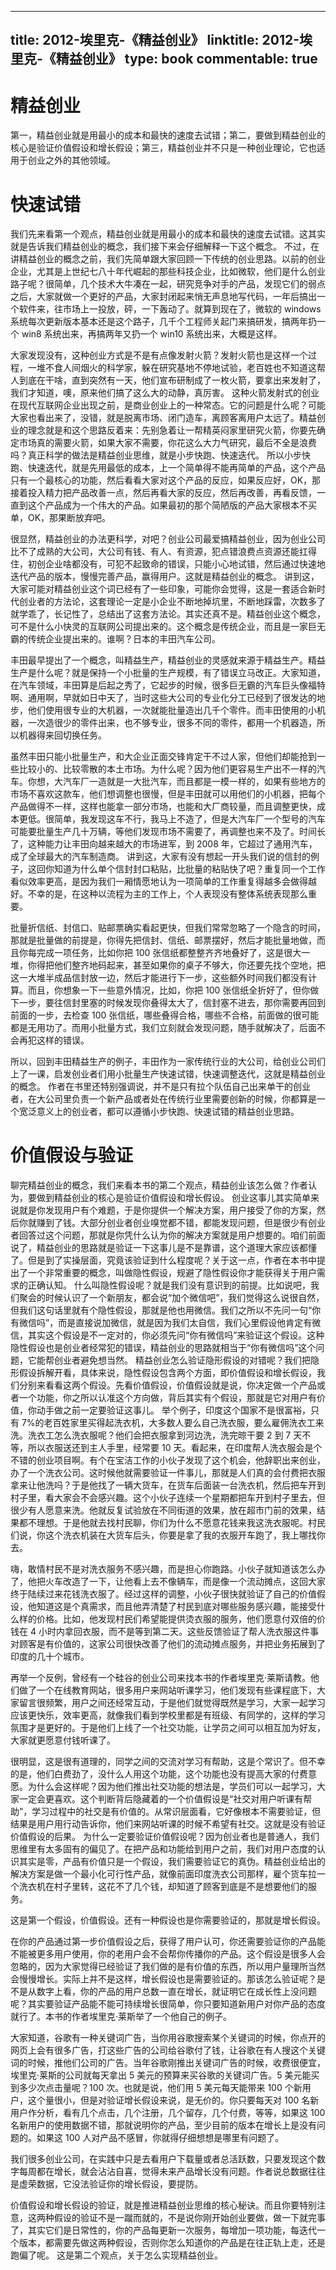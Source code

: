 
---
title: 2012-埃里克-《精益创业》
linktitle: 2012-埃里克-《精益创业》
type: book
commentable: true
---

# 精益创业

第一，精益创业就是用最小的成本和最快的速度去试错；第二，要做到精益创业的核心是验证价值假设和增长假设；第三，精益创业并不只是一种创业理论，它也适用于创业之外的其他领域。

# 快速试错

我们先来看第一个观点，精益创业就是用最小的成本和最快的速度去试错。这其实就是告诉我们精益创业的概念，我们接下来会仔细解释一下这个概念。
不过，在讲精益创业的概念之前，我们先简单跟大家回顾一下传统的创业思路。以前的创业企业，尤其是上世纪七八十年代崛起的那些科技企业，比如微软，他们是什么创业路子呢？很简单，几个技术大牛凑在一起，研究竞争对手的产品，发现它们的弱点之后，大家就做一个更好的产品，大家封闭起来悄无声息地写代码，一年后搞出一个软件来，往市场上一投放，砰，一下轰动了。就算到现在了，微软的 windows 系统每次更新版本基本还是这个路子，几千个工程师关起门来搞研发，搞两年扔一个 win8 系统出来，再搞两年又扔一个 win10 系统出来，大概是这样。

大家发现没有，这种创业方式是不是有点像发射火箭？发射火箭也是这样一个过程，一堆不食人间烟火的科学家，躲在研究基地不停地试验，老百姓也不知道这帮人到底在干啥，直到突然有一天，他们宣布研制成了一枚火箭，要拿出来发射了，我们才知道，噢，原来他们搞了这么大的动静，真厉害。
这种火箭发射式的创业在现代互联网企业出现之前，是商业创业上的一种常态。它的问题是什么呢？可能大家也看出来了，没错，就是脱离市场、闭门造车，离顾客离用户太远了。精益创业的理念就是和这个思路反着来：先别急着让一帮精英闷家里研究火箭，你要先确定市场真的需要火箭，如果大家不需要，你花这么大力气研究，最后不全是浪费吗？真正科学的做法是精益创业思维，就是小步快跑、快速迭代。
所以小步快跑、快速迭代，就是先用最低的成本，上一个简单得不能再简单的产品，这个产品只有一个最核心的功能，然后看看大家对这个产品的反应，如果反应好，OK，那接着投入精力把产品改善一点，然后再看大家的反应，然后再改善，再看反馈，一直到这个产品成为一个伟大的产品。如果最初的那个简陋版的产品大家根本不买单，OK，那果断放弃吧。

很显然，精益创业的办法更科学，对吧？创业公司最爱搞精益创业，因为创业公司比不了成熟的大公司，大公司有钱、有人、有资源，犯点错浪费点资源还能扛得住，初创企业啥都没有，可犯不起致命的错误，只能小心地试错，然后通过快速地迭代产品的版本，慢慢完善产品，赢得用户。这就是精益创业的概念。
讲到这，大家可能对精益创业这个词已经有了一些印象，可能你会觉得，这是一套适合新时代创业者的方法论，这套理论一定是小企业不断地掉坑里，不断地踩雷，次数多了就学乖了，长记性了，总结出了这套方法论。其实还真不是。精益创业这个概念，可不是什么小快灵的互联网公司提出来的。这个概念是传统企业，而且是一家巨无霸的传统企业提出来的。谁啊？日本的丰田汽车公司。

丰田最早提出了一个概念，叫精益生产，精益创业的灵感就来源于精益生产。精益生产是什么呢？就是保持一个小批量的生产规模，有了错误立马改正。大家知道，在汽车领域，丰田算是后起之秀了，它起步的时候，很多巨无霸的汽车巨头像福特啊、通用啊，早就如日中天了，当时这些大公司的专业化分工已经到了很发达的地步，他们使用很专业的大机器，一次就能批量造出几千个零件。而丰田使用的小机器，一次造很少的零件出来，也不够专业，很多不同的零件，都用一个机器造，所以机器得来回切换任务。

虽然丰田只能小批量生产，和大企业正面交锋肯定干不过人家，但他们却能抢到一些比较小的、比较零散的本土市场。为什么呢？因为他们更容易生产出不一样的汽车。你想，大汽车厂一造就是一大批汽车，而且都是一模一样的，如果有些地方的市场不喜欢这款车，他们想调整也很慢，但是丰田就可以用他们的小机器，把每个产品做得不一样，这样也能拿一部分市场，也能和大厂商较量，而且调整更快，成本更低。很简单，我发现这车不行，我马上不造了，但是大汽车厂一个型号的汽车可能要批量生产几十万辆，等他们发现市场不需要了，再调整也来不及了。时间长了，这种能力让丰田向越来越大的市场进军，到 2008 年，它超过了通用汽车，成了全球最大的汽车制造商。
讲到这，大家有没有想起一开头我们说的信封的例子，这回你知道为什么单个信封封口粘贴，比批量的粘贴快了吧？重复同一个工作看似效率更高，是因为我们一厢情愿地认为一项简单的工作重复得越多会做得越好。不幸的是，在这种以流程为主的工作上，个人表现没有整体系统表现那么重要。

批量折信纸、封信口、贴邮票确实看起更快，但我们常常忽略了一个隐含的时间，那就是批量做的前提是，你得先把信封、信纸、邮票摆好，然后才能批量地做，而且你每完成一项任务，比如你把 100 张信纸都整整齐齐地叠好了，这是很大一堆，你得把他们整齐地码起来，甚至如果你的桌子不够大，你还要先找个空地，把这一大堆半成品信封放一边，然后才能进行下一步，这些额外时间我们都没有计算。而且，你想象一下一些意外情况，比如，你把 100 张信纸全折好了，但你做下一步，要往信封里塞的时候发现你叠得太大了，信封塞不进去，那你需要再回到前面的一步，去检查 100 张信纸，哪些叠得合格，哪些不合格，前面做的很可能都是无用功了。而用小批量方式，我们立刻就会发现问题，随手就解决了，后面不会再犯这样的错误。

所以，回到丰田精益生产的例子，丰田作为一家传统行业的大公司，给创业公司们上了一课，启发创业者们用小批量生产快速试错，快速调整迭代，这就是精益创业的概念。
作者在书里还特别强调说，并不是只有拉个队伍自己出来单干的创业者，在大公司里负责一个新产品或者处在传统行业里需要创新的时候，你都算是一个宽泛意义上的创业者，都可以遵循小步快跑、快速试错的精益创业思路。

# 价值假设与验证

聊完精益创业的概念，我们来看本书的第二个观点，精益创业该怎么做？作者认为，要做到精益创业的核心是验证价值假设和增长假设。
创业这事儿其实简单来说就是你发现用户有个难题，于是你提供一个解决方案，用户接受了你的方案，然后你就赚到了钱。大部分创业者创业嗅觉都不错，都能发现问题，但是很少有创业者回答过这个问题，那就是你凭什么认为你的解决方案就是用户想要的。咱们前面说了，精益创业的思路就是验证一下这事儿是不是靠谱，这个道理大家应该都懂了。但是到了实操层面，究竟该验证到什么程度呢？关于这一点，作者在本书中提出了一个非常重要的概念，叫做隐性假设，规避了隐性假设你才能获得关于用户需求的正确认知。
什么叫隐性假设呢？就是我们没有意识到的前提。比如说吧，我们聚会的时候认识了一个新朋友，都会说“加个微信吧”，我们觉得这么说很自然，但我们这句话里就有个隐性假设，那就是他也用微信。我们之所以不先问一句“你有微信吗”，而是直接说加微信，就是因为我们太自信，我们心里假设他肯定有微信，其实这个假设是不一定对的，你必须先问“你有微信吗”来验证这个假设。这种隐性假设也是创业者经常犯的错误，精益创业的思路就相当于“你有微信吗”这个问题，它能帮创业者避免想当然。
精益创业怎么验证隐形假设的对错呢？我们把隐形假设拆解开看，具体来说，隐性假设包含两个方面，即价值假设和增长假设，我们分别来看看这两个假设。先看价值假设，价值假设就是说，你决定做一个产品或者一个功能，你之所以认准这个方向做，背后其实有个假设，那就是它对用户有价值，你动手做之前一定要验证这事儿。
举个例子，印度这个国家不是很富裕，只有 7%的老百姓家里买得起洗衣机，大多数人要么自己洗衣服，要么雇佣洗衣工来洗。洗衣工怎么洗衣服呢？他们会把衣服拿到河边洗，洗完晾干要 2 到 7 天不等，所以衣服送还到主人手里，经常要 10 天。看起来，在印度帮人洗衣服会是个不错的创业项目啊。有个在宝洁工作的小伙子发现了这个机会，他辞职出来创业，办了一个洗衣公司。这时候他就需要验证一件事儿，那就是人们真的会付费把衣服拿来让他洗吗？于是他找了一辆大货车，在货车后面装一台洗衣机，然后把车开到村子里，看大家会不会感兴趣。这个小伙子连续一个星期都把车开到村子里去，但很少有人愿意来洗。他就反复试验放在不同街道的效果，放在超市门前的效果，结果都不理想。于是他就去找村民聊，你们为什么不愿意花钱来我这洗衣服呢。村民们说，你这个洗衣机装在大货车后头，你要是拿了我的衣服开车跑了，我上哪找你去。

嗨，敢情村民不是对洗衣服务不感兴趣，而是担心你跑路。小伙子就知道该怎么办了，他把火车改造了一下，让他看上去不像辆车，而是像一个流动摊点，这回大家终于陆续过来花钱洗衣服了。经过这样的调整，小伙子很快就验证了自己的价值假设，他知道这是个真需求，而且他弄清楚了村民到底对哪些服务感兴趣，能接受什么样的价格。比如，他发现村民们希望能提供烫衣服的服务，他们愿意付双倍的价钱在 4 小时内拿回衣服，而不是等到第二天。这些反馈验证了帮人洗衣服这件事对顾客是有价值的，这家公司很快改善了他们的流动摊点服务，并把业务拓展到了印度的几十个城市。

再举一个反例，曾经有一个硅谷的创业公司来找本书的作者埃里克·莱斯请教。他们做了一个在线教育网站，很多用户来网站听课学习，他们发现有些课程底下，大家留言很频繁，用户之间还经常互动，于是他们就觉得既然是学习，大家一起学习应该更快乐，效率更高，就像我们看到学校里都是有班级、有同学的，这样的学习氛围才是更好的。于是他们上线了一个社交功能，让学员之间可以相互加为好友，大家就更愿意付钱听课了。

很明显，这是很有道理的，同学之间的交流对学习有帮助，这是个常识了。但不幸的是，他们白费劲了，没什么人用这个功能，这个功能也没有提高大家的付费意愿。为什么会这样呢？因为他们推出社交功能的想法是，学员们可以一起学习，大家一定会更喜欢。这个判断背后隐藏着的一个价值假设是“社交对用户听课有帮助”，学习过程中的社交是有价值的。从常识层面看，它好像根本不需要验证，但结果是用户用行动告诉你，他们来网站听课的时候不希望有社交。这就是没有验证价值假设的后果。
为什么一定要验证价值假设呢？因为创业者也是普通人，我们思维里有太多固有的偏见了。在把产品和功能给到用户之前，我们对用户态度的认识其实是零，产品有价值只是一个假设，我们需要验证它的真伪。精益创业给出的解决方案是做一个最小化可行性产品，就像前面印度洗衣公司那样，雇个货车拉一个洗衣机在村子里转，这花不了几个钱，却知道了顾客到底是不是想要他们的服务。

这是第一个假设，价值假设。还有一种假设也是你需要验证的，那就是增长假设。

在你的产品通过第一步价值假设之后，获得了用户认可，你还需要验证你的产品能不能被更多用户使用，你的老用户会不会帮你传播你的产品。这个假设是很多人会忽略的，因为大家觉得已经验证了我们做的是有价值的东西，所以用户量理所当然会慢慢增长。实际上并不是这样，增长假设也是需要验证的。那该怎么验证呢？是不是从数字上看，你的产品的用户总数一直在增长，就证明它在成长性上没问题呢？其实要验证产品能不能可持续增长很简单，你只要知道新用户对你产品的态度就行了。本书的作者埃里克·莱斯举了一个他自己的例子。

大家知道，谷歌有一种关键词广告，当你用谷歌搜索某个关键词的时候，你点开的网页上会有很多广告，打这些广告的公司给谷歌付了钱，让谷歌在有人搜这个关键词的时候，推他们公司的广告。当年谷歌刚推出关键词广告的时候，收费很便宜，埃里克·莱斯的公司就每天拿出 5 美元的预算来买谷歌的关键词广告。5 美元能买到多少次点击量呢？100 次。也就是说，他们用 5 美元每天能带来 100 个新用户，这个量很小，但是对验证增长假设来说，是无价的。你只要每天对 100 名新用户作分析，看有几个点击，几个注册，几个留存，几个付费，等等，如果这 100 名新用户的使用数据不错，那就说明你的产品，至少目前的版本在增长上是没有问题的。如果这 100 人对产品不感冒，你就得仔细想想是哪里有问题了。

我们很多创业公司，在实践中只是去看用户下载量或者总活跃数，只要发现这个数字每周都在增长，就会沾沾自喜，觉得未来产品增长没有问题。作者说总数据往往是虚荣数据，它没法验证你的增长假设，要提防。

价值假设和增长假设的验证，就是推进精益创业思维的核心秘诀。而且你要特别注意，这两种假设的验证不是一蹴而就的，不是说你刚开始创业要做，做一下就完事了，其实它们是日常性的，你的产品每更新一次服务，每增加一项功能，每迭代一个版本，都需要先做这两种假设，否则你怎么知道你的产品是在往正轨上走，还是跑偏了呢。
这是第二个观点，关于怎么实现精益创业。

    